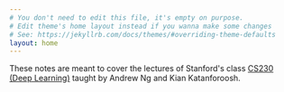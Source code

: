 ```yaml
---
# You don't need to edit this file, it's empty on purpose.
# Edit theme's home layout instead if you wanna make some changes
# See: https://jekyllrb.com/docs/themes/#overriding-theme-defaults
layout: home
---
```



These notes are meant to cover the lectures of Stanford's class [CS230 (Deep Learning)](http://cs230.stanford.edu) taught by Andrew Ng and Kian Katanforoosh.